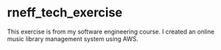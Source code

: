 # rneff_tech_exercise
This exercise is from my software engineering course. 
I created an online music library management system using AWS.
